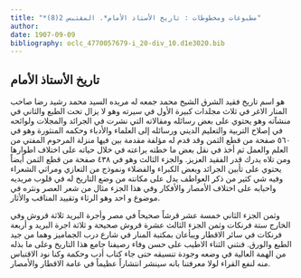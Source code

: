 ```yaml
---
title: "*مطبوعات ومخطوطات : تاريخ الأستاذ الأمام*. المقتبس 2(8)"
author: 
date: 1907-09-09
bibliography: oclc_4770057679-i_20-div_10.d1e3020.bib
---
```




##  تاريخ الأستاذ الأمام 


 هو اسم تاريخ فقيد الشرق الشيخ محمد جمعه له مريده السيد محمد رشيد رضا صاحب المنار الاغر في  ثلاث  مجلدات كبيرة الأول في سيرته وهو لا يزال تحت الطبع والثاني في منشآته وهو يحتوي على بعض رسائله ومقالاته التي نشرت في الجرائد والمجلات ولوائحه في إصلاح التربية والتعليم الديني ورسائله إلى العلماء والأدباء وحكمه المنثورة وهو في  ٥٦٠  صفحة من قطع الثمن وقد قدم له مؤلفة مقدمة بين فيها منزلة المرحوم المفتي من العلم والعمل ثم أخذ في نقل بعض ما خطته يراعته في خلال حياته على اختلاف اطوارها ومن تلاه يدرك قدر الفقيد العزيز. والجزء الثالث وهو في  ٤٣٨  صفحة من قطع الثمن أيضاً يحتوي على تأبين الجرائد وبعض الكبراء والفضلاء ونموذج من التعازي ومراثي الشعراء وفيه شي كثير من ذكر العواطف يدل على مكانته من وضع التاريخ له في قلوب مريديه واحبابه على اختلاف الأمصار والأفكار وفي هذا الجزء مثال من شعر العصر ونثره في موضوع و  احد  وهو الرثاء وتقييد المناقب والأثار. 

 وثمن الجزء الثاني  خمسة  عشر  قرشاً صحيحاً في مصر وأجرة البريد  ثلاثة  قروش وفي الخارج  ستة  فرنكات وثمن الجزء الثالث  عشرة  قروش صحيحة و  ثلاثة  اجرة البريد و  أربعة  فرنكات في سائر الاقطار ويبأعان بمكتبة المنار في شارع درب الجماميز وهما من جيد الطبع والورق. فنثني الثناء الاطيب على حسن وفاء رصيفنا جامع هذا التاريخ وعلى ما بذله من الهمة العالية في وضعه وجودة تنسيقه حتى جاء كتاب أدب وحكمة وكنا نود الاقتباس منه لنفع القراء لولا معرفتنا بانه سينشر انتشاراً عظيماً في عامة الاقطار والأمصار. 
